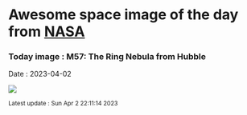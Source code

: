 
# Awesome space image of the day from [NASA](https://api.nasa.gov/)

### Today image : M57: The Ring Nebula from Hubble
Date : 2023-04-02

![](https://apod.nasa.gov/apod/image/2304/Ring_HubbleSchmidt_960.jpg)

<small>Latest update : Sun Apr  2 22:11:14 2023</small>
        